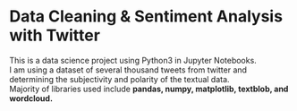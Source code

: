 # Data Cleaning & Sentiment Analysis with Twitter 
This is a data science project using Python3 in Jupyter Notebooks. <br />
I am using a dataset of several thousand tweets from twitter and determining the subjectivity and polarity of the textual data. <br />
Majority of libraries used include **pandas, numpy, matplotlib, textblob, and wordcloud.** 

